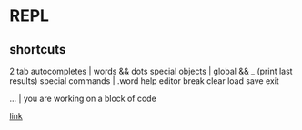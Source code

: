 # REPL

## shortcuts

2 tab autocompletes | words && dots
special objects | global && _ (print last results)
special commands | .word
    help
    editor
    break
    clear
    load
    save
    exit

... | you are working on a block of code

[link](https://nodejs.dev/learn/how-to-use-the-nodejs-repl)
